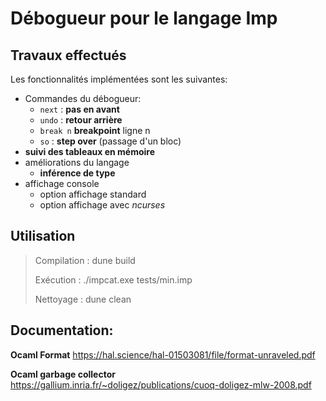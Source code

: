 # Débogueur pour le langage Imp

## Travaux effectués

Les fonctionnalités implémentées sont les suivantes:
- Commandes du débogueur:
    - `next` : **pas en avant**
    - `undo` : **retour arrière**
    - `break n` **breakpoint** ligne n
    - `so` : **step over** (passage d'un bloc)
- **suivi des tableaux en mémoire**
- améliorations du langage
    - **inférence de type**
- affichage console
    - option affichage standard
    - option affichage avec *ncurses*



## Utilisation

> Compilation :
>   dune build
>
> Exécution :
>   ./impcat.exe tests/min.imp
>
> Nettoyage :
>   dune clean



## Documentation:
**Ocaml Format**
https://hal.science/hal-01503081/file/format-unraveled.pdf

**Ocaml garbage collector**
https://gallium.inria.fr/~doligez/publications/cuoq-doligez-mlw-2008.pdf
